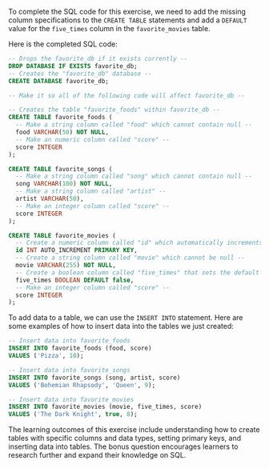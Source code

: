 To complete the SQL code for this exercise, we need to add the missing column specifications to the `CREATE TABLE` statements and add a `DEFAULT` value for the `five_times` column in the `favorite_movies` table.

Here is the completed SQL code:

```sql
-- Drops the favorite_db if it exists currently --
DROP DATABASE IF EXISTS favorite_db;
-- Creates the "favorite_db" database --
CREATE DATABASE favorite_db;

-- Make it so all of the following code will affect favorite_db --

-- Creates the table "favorite_foods" within favorite_db --
CREATE TABLE favorite_foods (
  -- Make a string column called "food" which cannot contain null --
  food VARCHAR(50) NOT NULL,
  -- Make an numeric column called "score" --
  score INTEGER
);

CREATE TABLE favorite_songs (
  -- Make a string column called "song" which cannot contain null --
  song VARCHAR(100) NOT NULL,
  -- Make a string column called "artist" --
  artist VARCHAR(50),
  -- Make an integer column called "score" --
  score INTEGER
);

CREATE TABLE favorite_movies (
  -- Create a numeric column called "id" which automatically increments and cannot be null --
  id INT AUTO_INCREMENT PRIMARY KEY,
  -- Create a string column called "movie" which cannot be null --
  movie VARCHAR(255) NOT NULL,
  -- Create a boolean column called "five_times" that sets the default value to false if nothing is entered --
  five_times BOOLEAN DEFAULT false,
  -- Make an integer column called "score" --
  score INTEGER
);

```

To add data to a table, we can use the `INSERT INTO` statement. Here are some examples of how to insert data into the tables we just created:

```sql
-- Insert data into favorite_foods
INSERT INTO favorite_foods (food, score)
VALUES ('Pizza', 10);

-- Insert data into favorite_songs
INSERT INTO favorite_songs (song, artist, score)
VALUES ('Bohemian Rhapsody', 'Queen', 9);

-- Insert data into favorite_movies
INSERT INTO favorite_movies (movie, five_times, score)
VALUES ('The Dark Knight', true, 8);

```

The learning outcomes of this exercise include understanding how to create tables with specific columns and data types, setting primary keys, and inserting data into tables. The bonus question encourages learners to research further and expand their knowledge on SQL.

